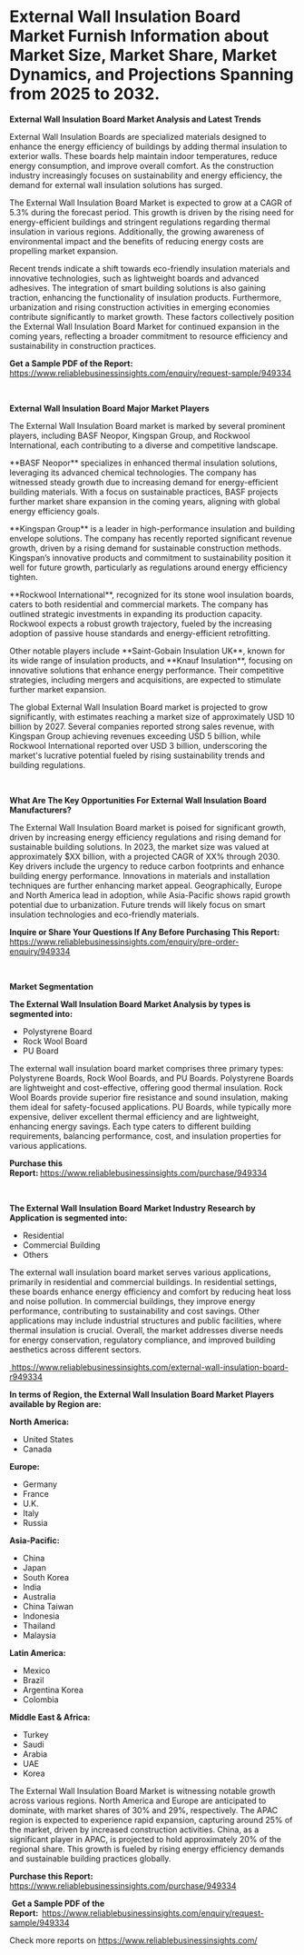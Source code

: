 <p><h1>External Wall Insulation Board Market Furnish Information about Market Size, Market Share, Market Dynamics, and Projections Spanning from 2025 to 2032.</h1></p><p><strong>External Wall Insulation Board Market Analysis and Latest Trends</strong></p>
<p><p>External Wall Insulation Boards are specialized materials designed to enhance the energy efficiency of buildings by adding thermal insulation to exterior walls. These boards help maintain indoor temperatures, reduce energy consumption, and improve overall comfort. As the construction industry increasingly focuses on sustainability and energy efficiency, the demand for external wall insulation solutions has surged.</p><p>The External Wall Insulation Board Market is expected to grow at a CAGR of 5.3% during the forecast period. This growth is driven by the rising need for energy-efficient buildings and stringent regulations regarding thermal insulation in various regions. Additionally, the growing awareness of environmental impact and the benefits of reducing energy costs are propelling market expansion.</p><p>Recent trends indicate a shift towards eco-friendly insulation materials and innovative technologies, such as lightweight boards and advanced adhesives. The integration of smart building solutions is also gaining traction, enhancing the functionality of insulation products. Furthermore, urbanization and rising construction activities in emerging economies contribute significantly to market growth. These factors collectively position the External Wall Insulation Board Market for continued expansion in the coming years, reflecting a broader commitment to resource efficiency and sustainability in construction practices.</p></p>
<p><strong>Get a Sample PDF of the Report:&nbsp;</strong> <a href="https://www.reliablebusinessinsights.com/enquiry/request-sample/949334?utm_campaign=2301&utm_medium=2&utm_source=Github&utm_content=ia&utm_term=02042025&utm_id=external-wall-insulation-board">https://www.reliablebusinessinsights.com/enquiry/request-sample/949334</a></p>
<p>&nbsp;</p>
<p><strong>External Wall Insulation Board Major Market Players</strong></p>
<p><p>The External Wall Insulation Board market is marked by several prominent players, including BASF Neopor, Kingspan Group, and Rockwool International, each contributing to a diverse and competitive landscape.</p><p>**BASF Neopor** specializes in enhanced thermal insulation solutions, leveraging its advanced chemical technologies. The company has witnessed steady growth due to increasing demand for energy-efficient building materials. With a focus on sustainable practices, BASF projects further market share expansion in the coming years, aligning with global energy efficiency goals.</p><p>**Kingspan Group** is a leader in high-performance insulation and building envelope solutions. The company has recently reported significant revenue growth, driven by a rising demand for sustainable construction methods. Kingspan’s innovative products and commitment to sustainability position it well for future growth, particularly as regulations around energy efficiency tighten.</p><p>**Rockwool International**, recognized for its stone wool insulation boards, caters to both residential and commercial markets. The company has outlined strategic investments in expanding its production capacity. Rockwool expects a robust growth trajectory, fueled by the increasing adoption of passive house standards and energy-efficient retrofitting.</p><p>Other notable players include **Saint-Gobain Insulation UK**, known for its wide range of insulation products, and **Knauf Insulation**, focusing on innovative solutions that enhance energy performance. Their competitive strategies, including mergers and acquisitions, are expected to stimulate further market expansion.</p><p>The global External Wall Insulation Board market is projected to grow significantly, with estimates reaching a market size of approximately USD 10 billion by 2027. Several companies reported strong sales revenue, with Kingspan Group achieving revenues exceeding USD 5 billion, while Rockwool International reported over USD 3 billion, underscoring the market's lucrative potential fueled by rising sustainability trends and building regulations.</p></p>
<p>&nbsp;</p>
<p><strong>What Are The Key Opportunities For External Wall Insulation Board Manufacturers?</strong></p>
<p><p>The External Wall Insulation Board market is poised for significant growth, driven by increasing energy efficiency regulations and rising demand for sustainable building solutions. In 2023, the market size was valued at approximately $XX billion, with a projected CAGR of XX% through 2030. Key drivers include the urgency to reduce carbon footprints and enhance building energy performance. Innovations in materials and installation techniques are further enhancing market appeal. Geographically, Europe and North America lead in adoption, while Asia-Pacific shows rapid growth potential due to urbanization. Future trends will likely focus on smart insulation technologies and eco-friendly materials.</p></p>
<p><strong>Inquire or Share Your Questions If Any Before Purchasing This Report:</strong> <a href="https://www.reliablebusinessinsights.com/enquiry/pre-order-enquiry/949334?utm_campaign=2301&utm_medium=2&utm_source=Github&utm_content=ia&utm_term=02042025&utm_id=external-wall-insulation-board">https://www.reliablebusinessinsights.com/enquiry/pre-order-enquiry/949334</a></p>
<p>&nbsp;</p>
<p><strong>Market Segmentation</strong></p>
<p><strong>The External Wall Insulation Board Market Analysis by types is segmented into:</strong></p>
<p><ul><li>Polystyrene Board</li><li>Rock Wool Board</li><li>PU Board</li></ul></p>
<p><p>The external wall insulation board market comprises three primary types: Polystyrene Boards, Rock Wool Boards, and PU Boards. Polystyrene Boards are lightweight and cost-effective, offering good thermal insulation. Rock Wool Boards provide superior fire resistance and sound insulation, making them ideal for safety-focused applications. PU Boards, while typically more expensive, deliver excellent thermal efficiency and are lightweight, enhancing energy savings. Each type caters to different building requirements, balancing performance, cost, and insulation properties for various applications.</p></p>
<p><strong>Purchase this Report:&nbsp;</strong><a href="https://www.reliablebusinessinsights.com/purchase/949334?utm_campaign=2301&utm_medium=2&utm_source=Github&utm_content=ia&utm_term=02042025&utm_id=external-wall-insulation-board">https://www.reliablebusinessinsights.com/purchase/949334</a></p>
<p>&nbsp;</p>
<p><strong>The External Wall Insulation Board Market Industry Research by Application is segmented into:</strong></p>
<p><ul><li>Residential</li><li>Commercial Building</li><li>Others</li></ul></p>
<p><p>The external wall insulation board market serves various applications, primarily in residential and commercial buildings. In residential settings, these boards enhance energy efficiency and comfort by reducing heat loss and noise pollution. In commercial buildings, they improve energy performance, contributing to sustainability and cost savings. Other applications may include industrial structures and public facilities, where thermal insulation is crucial. Overall, the market addresses diverse needs for energy conservation, regulatory compliance, and improved building aesthetics across different sectors.</p></p>
<p><a href="https://www.reliablebusinessinsights.com/external-wall-insulation-board-r949334?utm_campaign=2301&utm_medium=2&utm_source=Github&utm_content=ia&utm_term=02042025&utm_id=external-wall-insulation-board">&nbsp;https://www.reliablebusinessinsights.com/external-wall-insulation-board-r949334</a></p>
<p><strong>In terms of Region, the External Wall Insulation Board Market Players available by Region are:</strong></p>
<p>
    <p> <strong> North America: </strong>
        <ul>
            <li>United States</li>
            <li>Canada</li>
        </ul>
        </p> 
    <p> <strong> Europe: </strong>
        <ul>
            <li>Germany</li>
            <li>France</li>
            <li>U.K.</li>
            <li>Italy</li>
            <li>Russia</li>
        </ul>
        </p> 
    <p> <strong> Asia-Pacific: </strong>
        <ul>
            <li>China</li>
            <li>Japan</li>
            <li>South Korea</li>
            <li>India</li>
            <li>Australia</li>
            <li>China Taiwan</li>
            <li>Indonesia</li>
            <li>Thailand</li>
            <li>Malaysia</li>
        </ul>
        </p> 
    <p> <strong> Latin America: </strong>
        <ul>
            <li>Mexico</li>
            <li>Brazil</li>
            <li>Argentina Korea</li>
            <li>Colombia</li>
        </ul>
        </p> 
    <p> <strong> Middle East & Africa: </strong>
        <ul>
            <li>Turkey</li>
            <li>Saudi</li>
            <li>Arabia</li>
            <li>UAE</li>
            <li>Korea</li>
        </ul>
    </p>
    </p>
<p><p>The External Wall Insulation Board Market is witnessing notable growth across various regions. North America and Europe are anticipated to dominate, with market shares of 30% and 29%, respectively. The APAC region is expected to experience rapid expansion, capturing around 25% of the market, driven by increased construction activities. China, as a significant player in APAC, is projected to hold approximately 20% of the regional share. This growth is fueled by rising energy efficiency demands and sustainable building practices globally.</p></p>
<p><strong>Purchase this Report: </strong><a href="https://www.reliablebusinessinsights.com/purchase/949334?utm_campaign=2301&utm_medium=2&utm_source=Github&utm_content=ia&utm_term=02042025&utm_id=external-wall-insulation-board">https://www.reliablebusinessinsights.com/purchase/949334</a></p>
<p>&nbsp;<strong>Get a Sample PDF of the Report:&nbsp;&nbsp;</strong><a href="https://www.reliablebusinessinsights.com/enquiry/request-sample/949334?utm_campaign=2301&utm_medium=2&utm_source=Github&utm_content=ia&utm_term=02042025&utm_id=external-wall-insulation-board">https://www.reliablebusinessinsights.com/enquiry/request-sample/949334</a></p>
<p><strong></strong></p>
<p>Check more reports on <a href="https://www.reliablebusinessinsights.com/?utm_campaign=2301&utm_medium=2&utm_source=Github&utm_content=ia&utm_term=02042025&utm_id=external-wall-insulation-board">https://www.reliablebusinessinsights.com/</a></p>